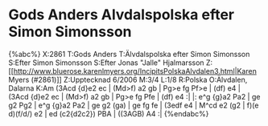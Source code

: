 # Gods Anders Alvdalspolska efter Simon Simonsson

{%abc%}
X:2861
T:Gods Anders
T:Älvdalspolska efter Simon Simonsson
S:Efter Simon Simonsson
S:Efter Jonas "Jalle" Hjalmarsson
Z:[[http://www.bluerose.karenlmyers.org/IncipitsPolskaAlvdalen3.html|Karen Myers (#2861)]]
Z:Upptecknad 6/2006
M:3/4
L:1/8
R:Polska
O:Älvdalen, Dalarna
K:Am
(3Acd {d}e2 ec | (Md>f) a2 gb | Pg>e fg Pf>e | (df) e4 |
(3Acd {d}e2 ec | (Md>f) a2 gb | Pg>e fg Pfe | (df) e4 :|
|: e^g {g}a2 Pa2 | ge g2 Pg2 | e^g {g}a2 Pa2 | ge g2 (ga) | ge fg fe |
(3edf e4 | M^cd e2 (g2 | f)(e d)(f/d/) e2 | ed (c2{d2c2}) PBA | ((3AGB) A4 :|
{%endabc%}

